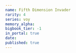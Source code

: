 ```yaml
---
name: Fifth Dimension Invader
rarity: 4
series: voy
memory_alpha:
bigbook_tier: -1
in_portal: true
date:
published: true
---
```



